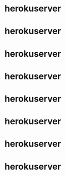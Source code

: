 # herokuserver
# herokuserver
# herokuserver
# herokuserver
# herokuserver
# herokuserver
# herokuserver
# herokuserver
